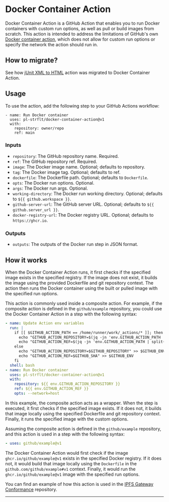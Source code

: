 # Docker Container Action

Docker Container Action is a GitHub Action that enables you to run Docker containers with custom run options, as well as pull or build images from scratch. This action is intended to address the limitations of GitHub's own [Docker container action](https://docs.github.com/en/actions/creating-actions/creating-a-docker-container-action), which does not allow for custom run options or specify the network the action should run in.

## How to migrate?

See how [jUnit XML to HTML](https://github.com/pl-strflt/junit-xml-to-html/pull/1/files#diff-1243c5424efaaa19bd8e813c5e6f6da46316e63761421b3e5f5c8ced9a36e6b6) action was migrated to Docker Container Action.

## Usage

To use the action, add the following step to your GitHub Actions workflow:

```
- name: Run Docker container
  uses: pl-strflt/docker-container-action@v1
  with:
    repository: owner/repo
    ref: main
```

### Inputs

* `repository`: The GitHub repository name. Required.
* `ref`: The GitHub repository ref. Required.
* `image`: The Docker image name. Optional; defaults to repository.
* `tag`: The Docker image tag. Optional; defaults to ref.
* `dockerfile`: The Dockerfile path. Optional; defaults to `Dockerfile`.
* `opts`: The Docker run options. Optional.
* `args`: The Docker run args. Optional.
* `working-directory`: The Docker run working directory. Optional; defaults to `${{ github.workspace }}`.
* `github-server-url`: The GitHub server URL. Optional; defaults to `${{ github.server_url }}`.
* `docker-registry-url`: The Docker registry URL. Optional; defaults to `https://ghcr.io`.

### Outputs

* `outputs`: The outputs of the Docker run step in JSON format.

## How it works

When the Docker Container Action runs, it first checks if the specified image exists in the specified registry. If the image does not exist, it builds the image using the provided Dockerfile and git repository context. The action then runs the Docker container using the built or pulled image with the specified run options.

This action is commonly used inside a composite action. For example, if the composite action is defined in the `github/example` repository, you could use the Docker Container Action in a step with the following syntax:

```yml
- name: Update Action env variables
  run: |
    if [[ $GITHUB_ACTION_PATH == /home/runner/work/_actions/* ]]; then
      echo "GITHUB_ACTION_REPOSITORY=$(jq -jn 'env.GITHUB_ACTION_PATH | split("/") | .[5:7] | join("/")')" >> $GITHUB_ENV
      echo "GITHUB_ACTION_REF=$(jq -jn 'env.GITHUB_ACTION_PATH | split("/") | .[7:] | join("/")')" >> $GITHUB_ENV
    else
      echo "GITHUB_ACTION_REPOSITORY=$GITHUB_REPOSITORY" >> $GITHUB_ENV
      echo "GITHUB_ACTION_REF=$GITHUB_SHA" >> $GITHUB_ENV
    fi
  shell: bash
- name: Run Docker container
  uses: pl-strflt/docker-container-action@v1
  with:
    repository: ${{ env.GITHUB_ACTION_REPOSITORY }}
    ref: ${{ env.GITHUB_ACTION_REF }}
    opts: --network=host
```

In this example, the composite action acts as a wrapper. When the step is executed, it first checks if the specified image exists. If it does not, it builds that image locally using the specified Dockerfile and git repository context. Finally, it runs the specified image with the custom options.

Assuming the composite action is defined in the `github/example` repository, and this action is used in a step with the following syntax:

```yml
- uses: github/example@v1
```

The Docker Container Action would first check if the image `ghcr.io/github/example@v1` exists in the specified Docker registry. If it does not, it would build that image locally using the `Dockerfile` in the `github.com/github/example#v1` context. Finally, it would run the `ghcr.io/github/example@v1` image with the specified run options.

You can find an example of how this action is used in the [IPFS Gateway Conformance](https://github.com/ipfs/gateway-conformance/blob/main/.github/actions/test/action.yml) repository.

---
